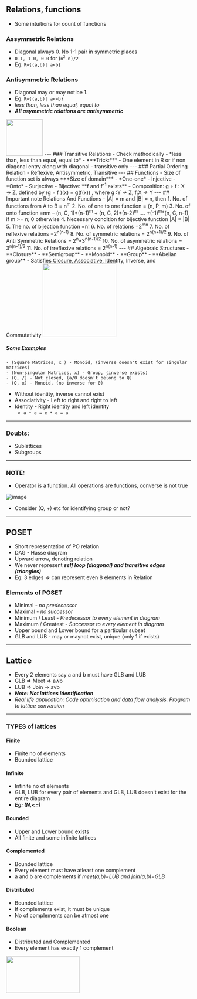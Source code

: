 ## Relations, functions
- Some intuitions for count of functions
### Assymmetric Relations
- Diagonal always 0. No 1-1 pair in symmetric places
- `0-1, 1-0, 0-0` for (`n`<sup>`2`</sup>`-n)/2`
- Eg: `R={(a,b)| a<b}`
### Antisymmetric Relations
- Diagonal may or may not be 1.
- Eg: `R={(a,b)| a<=b}` 
- *less than, less than equal, equal to*
- ***All asymmetric relations are antisymmetric*** 
<img src="https://user-images.githubusercontent.com/43994542/106768586-0dd7b280-6662-11eb-8b01-939004521350.png" height=100>
---
### Transitive Relations
- Check methodically 
- *less than, less than equal, equal to*
- ***Trick:*** 
    - One element in R or if non diagonal entry along with diagonal - transitive only
---
### Partial Ordering Relation
- Reflexive, Antisymmetric, Transitive
---
## Functions
- Size of function set is always ***Size of domain*** 
- *One-one* - Injective
- *Onto*    - Surjective
- Bijective: **f and f<sup>-1</sup> exists**
- Composition: g ∘ f : X → Z, defined by (g ∘ f )(x) = g(f(x)) , where g :Y → Z, f:X → Y
---
## Important note
Relations And Functions
- |A| = m and |B| = n, then
1. No. of functions from A to B = n<sup>m</sup>
2. No. of one to one function = (n, P, m)
3. No. of onto function =nm – (n, C, 1)*(n-1)<sup>m</sup> + (n, C, 2)*(n-2)<sup>m</sup> …. +(-1)<sup>m</sup>*(n, C, n-1), if m >= n; 0 otherwise
4. Necessary condition for bijective function |A| = |B|
5. The no. of bijection function =n!
6. No. of relations =2<sup>mn</sup>
7. No. of reflexive relations =2<sup>n(n-1)</sup> 
8. No. of symmetric relations = 2<sup>n(n+1)/2</sup> 
9. No. of Anti Symmetric Relations = 2<sup>n</sup>*3<sup>n(n-1)/2</sup>
10. No. of asymmetric relations = 3<sup>n(n-1)/2</sup>
11. No. of irreflexive relations = 2<sup>n(n-1)</sup>
---
## Algebraic Structures
- **Closure**
- **Semigroup**
- **Monoid**
- **Group**
- **Abelian group**
- Satisfies Closure, Associative, Identity, Inverse, and Commutativity

<img src="https://user-images.githubusercontent.com/43994542/106772590-2d70da00-6666-11eb-8f09-25d2b81893b7.png" height=200>

##### Some Examples
```
- (Square Matrices, x ) - Monoid, (inverse doesn't exist for singular matrices)
- (Non-singular Matrices, x) - Group, (inverse exists)
- (Q, /) - Not closed, (a/0 doesn't belong to Q)
- (Q, x) - Monoid, (no inverse for 0)
```
- Without identity, inverse cannot exist
- Associativity - Left to right and right to left
- Identity - Right identity and left identity
    - `a * e = e * a = a` 
---
### Doubts:
- Sublattices
- Subgroups
---
### NOTE:
- Operator is a function. All operations are functions, converse is not true

![image](https://user-images.githubusercontent.com/43994542/106771615-2bf2e200-6665-11eb-93a4-4843f0f58d29.png)
- Consider (Q, +) etc for identifying group or not?
---

## POSET
- Short representation of PO relation
- DAG - Hasse diagram 
- Upward arrow, denoting relation
- We never represent ***self loop (diagonal) and transitive edges (triangles)*** 
- Eg: 3 edges => can represent even 8 elements in Relation
### Elements of POSET
- Minimal - *no predecessor*
- Maximal - *no successor*
- Minimum / Least - *Predecessor to every element in diagram*
- Maximum / Greatest - *Successor to every element in diagram*
- Upper bound and Lower bound for a particular subset
- GLB and LUB - may or maynot exist, unique (only 1 if exists)
---

## Lattice 
- Every 2 elements say a and b must have GLB and LUB
- GLB => Meet => a∧b
- LUB => Join => avb
- ***Note: Not lattices identification*** 
- *Real life application: Code optimisation and data flow analysis. Program to lattice conversion*
---
### TYPES of lattices
#### Finite
- Finite no of elements
- Bounded lattice
#### Infinite
- Infinite no of elements
- GLB, LUB for every pair of elements and GLB, LUB doesn't exist for the entire diagram
- ***Eg: (N,<=)*** 
#### Bounded 
- Upper and Lower bound exists
- All finite and some infinite lattices
#### Complemented
- Bounded lattice
- Every element must have atleast one complement
- a and b are complements if *meet(a,b)=LUB and join(a,b)=GLB*
#### Distributed
- Bounded lattice
- If complements exist, it must be unique
- No of complements can be atmost one
#### Boolean 
- Distributed and Complemented 
- Every element has exactly 1 complement
<img src="https://user-images.githubusercontent.com/43994542/106778738-4bd9d400-666c-11eb-9e78-3baf43f076fd.png" width=200 height=100>







